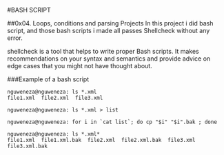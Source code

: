 #BASH SCRIPT

##0x04. Loops, conditions and parsing Projects
In this project i did bash script, and those bash scripts 
i made all passes Shellcheck without any error.

shellcheck is a tool that helps to write proper Bash scripts. 
It makes recommendations on your syntax and semantics and provide 
advice on edge cases that you might not have thought about.

###Example of a bash script
```
nguweneza@nguweneza: ls *.xml
file1.xml  file2.xml  file3.xml

nguweneza@nguweneza: ls *.xml > list

nguweneza@nguweneza: for i in `cat list`; do cp "$i" "$i".bak ; done

nguweneza@nguweneza: ls *.xml*
file1.xml  file1.xml.bak  file2.xml  file2.xml.bak  file3.xml  file3.xml.bak
```
